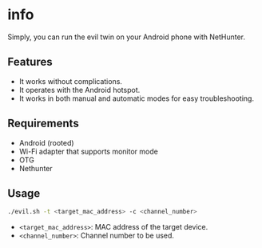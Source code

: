 # info

Simply, you can run the evil twin on your Android phone with NetHunter.

## Features

- It works without complications.  
- It operates with the Android hotspot.  
- It works in both manual and automatic modes for easy troubleshooting.

## Requirements

- Android (rooted)
- Wi-Fi adapter that supports monitor mode
- OTG
- Nethunter

## Usage
   ```bash
   ./evil.sh -t <target_mac_address> -c <channel_number>
   ```
   - `<target_mac_address>`: MAC address of the target device.
   - `<channel_number>`: Channel number to be used.